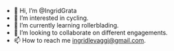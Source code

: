 - 👋 Hi, I’m @IngridGrata
- 👀 I’m interested in cycling. 
- 🌱 I’m currently learning rollerblading.
- 💞️ I’m looking to collaborate on different engagements.
- 📫 How to reach me ingridlevaggi@gmail.com.

<!---
IngridGrata/IngridGrata is a ✨ special ✨ repository because its `README.md` (this file) appears on your GitHub profile.
You can click the Preview link to take a look at your changes.
--->

